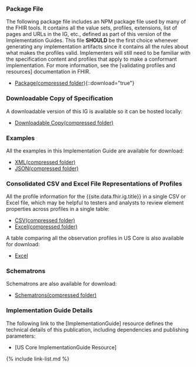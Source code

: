 ### Package File

The following package file includes an NPM package file used by many of the FHIR tools.  It contains all the value sets, profiles, extensions, list of pages and URLs in the IG, etc., defined as part of this version of the Implementation Guides. This file **SHOULD** be the first choice whenever generating any implementation artifacts since it contains all the rules about what makes the profiles valid. Implementers will still need to be familiar with the specification content and profiles that apply to make a conformant implementation. For more information, see the [validating profiles and resources] documentation in FHIR.

- [Package(compressed folder)](package.tgz){::download="true"}

### Downloadable Copy of Specification

A downloadable version of this IG is available so it can be hosted locally:

- [Downloadable Copy(compressed folder)](full-ig.zip)

### Examples

All the examples in this Implementation Guide are available for download:

- [XML(compressed folder)](examples.xml.zip)
- [JSON(compressed folder)](examples.json.zip)

### Consolidated CSV and Excel File Representations of Profiles

All the profile information for the {{site.data.fhir.ig.title}} in a single CSV or Excel file, which may be helpful to testers and analysts to review element properties across profiles in a single table:

- [CSV(compressed folder)](csvs.zip)
- [Excel(compressed folder)](excels.zip)

A table comparing all the observation profiles in US Core is also available for download:

- [Excel](observations-summary.xlsx)

### Schematrons

Schematrons are also available for download:

- [Schematrons(compressed folder)](schematrons.zip)

### Implementation Guide Details

The following link to the [ImplementationGuide] resource defines the technical details of this publication, including dependencies and  publishing parameters:

- [US Core ImplementationGuide Resource]

{% include link-list.md %}